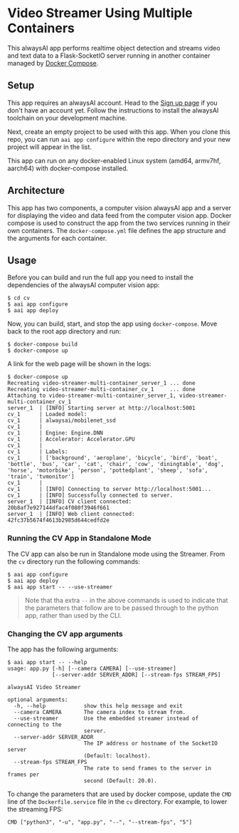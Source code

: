 # Video Streamer Using Multiple Containers
This alwaysAI app performs realtime object detection and streams video and text data to a Flask-SocketIO server running in another container managed by [Docker Compose](https://docs.docker.com/compose/).

## Setup
This app requires an alwaysAI account. Head to the [Sign up page](https://www.alwaysai.co/dashboard) if you don't have an account yet. Follow the instructions to install the alwaysAI toolchain on your development machine.

Next, create an empty project to be used with this app. When you clone this repo, you can run `aai app configure` within the repo directory and your new project will appear in the list.

This app can run on any docker-enabled Linux system (amd64, armv7hf, aarch64) with docker-compose installed.

## Architecture

This app has two components, a computer vision alwaysAI app and a server for displaying the video and data feed from the computer vision app. Docker compose is used to construct the app from the two services running in their own containers. The `docker-compose.yml` file defines the app structure and the arguments for each container.

## Usage

Before you can build and run the full app you need to install the dependencies of the alwaysAI computer vision app:

```
$ cd cv
$ aai app configure
$ aai app deploy
```

Now, you can build, start, and stop the app using `docker-compose`. Move back to the root app directory and run:

```
$ docker-compose build
$ docker-compose up
```

A link for the web page will be shown in the logs:

```
$ docker-compose up
Recreating video-streamer-multi-container_server_1 ... done
Recreating video-streamer-multi-container_cv_1     ... done
Attaching to video-streamer-multi-container_server_1, video-streamer-multi-container_cv_1
server_1  | [INFO] Starting server at http://localhost:5001
cv_1      | Loaded model:
cv_1      | alwaysai/mobilenet_ssd
cv_1      |
cv_1      | Engine: Engine.DNN
cv_1      | Accelerator: Accelerator.GPU
cv_1      |
cv_1      | Labels:
cv_1      | ['background', 'aeroplane', 'bicycle', 'bird', 'boat', 'bottle', 'bus', 'car', 'cat', 'chair', 'cow', 'diningtable', 'dog', 'horse', 'motorbike', 'person', 'pottedplant', 'sheep', 'sofa', 'train', 'tvmonitor']
cv_1      |
cv_1      | [INFO] Connecting to server http://localhost:5001...
cv_1      | [INFO] Successfully connected to server.
server_1  | [INFO] CV client connected: 20b8af7e927144dfac4f080f3946f661
server_1  | [INFO] Web client connected: 42fc37b5674f4613b2985d644cedfd2e
```

### Running the CV App in Standalone Mode

The CV app can also be run in Standalone mode using the Streamer. From the `cv` directory run the following commands:

```
$ aai app configure
$ aai app deploy
$ aai app start -- --use-streamer
```

> Note that tha extra `--` in the above commands is used to indicate that the parameters that follow are to be passed through to the python app, rather than used by the CLI.

### Changing the CV app arguments

The app has the following arguments:

```
$ aai app start -- --help
usage: app.py [-h] [--camera CAMERA] [--use-streamer]
              [--server-addr SERVER_ADDR] [--stream-fps STREAM_FPS]

alwaysAI Video Streamer

optional arguments:
  -h, --help            show this help message and exit
  --camera CAMERA       The camera index to stream from.
  --use-streamer        Use the embedded streamer instead of connecting to the
                        server.
  --server-addr SERVER_ADDR
                        The IP address or hostname of the SocketIO server
                        (Default: localhost).
  --stream-fps STREAM_FPS
                        The rate to send frames to the server in frames per
                        second (Default: 20.0).
```

To change the parameters that are used by docker compose, update the `CMD` line of the `Dockerfile.service` file in the `cv` directory. For example, to lower the streaming FPS:

```
CMD ["python3", "-u", "app.py", "--", "--stream-fps", "5"]
```
